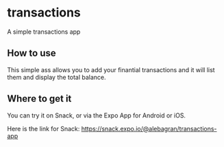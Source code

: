 # transactions
A simple transactions app

## How to use
This simple ass allows you to add your finantial transactions and it will list them and display the total balance.

## Where to get it
You can try it on Snack, or via the Expo App for Android or iOS.

Here is the link for Snack: https://snack.expo.io/@alebagran/transactions-app
